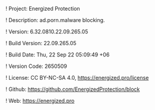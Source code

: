 ! Project: Energized Protection

! Description: ad.porn.malware blocking.

! Version: 6.32.0810.22.09.265.05

! Build Version: 22.09.265.05

! Build Date: Thu, 22 Sep 22 05:09:49 +06

! Version Code: 2650509

! License: CC BY-NC-SA 4.0, https://energized.pro/license

! Github: https://github.com/EnergizedProtection/block

! Web: https://energized.pro
